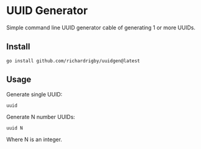 # UUID Generator

Simple command line UUID generator cable of generating 1 or more UUIDs.

## Install

```shell
go install github.com/richardrigby/uuidgen@latest
```

## Usage

Generate single UUID:

```shell
uuid
```

Generate N number UUIDs:

```shell
uuid N
```

Where N is an integer.
